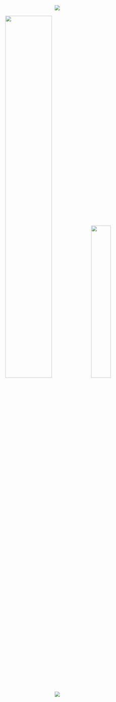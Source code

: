 <div align="center">
  <img src="https://i.ibb.co/Fs35BrF/github-design-cropped-new-libraries.png" />
  
  
  <br/>
  <br/>
  
<img style="height: auto%; width: 54%;" class="img" src="https://github-readme-stats.vercel.app/api?username=clewup&theme=radical&show_icons=true&border_color=0D1117&bg_color=0D1117&title_color=39FF14&text_color=FFFFFF&hide_title=true&count_private=true" />
<img style="height: auto%; width: 35%;" class="img" src="https://github-readme-stats.vercel.app/api/top-langs/?username=clewup&theme=radical&langs_count=8&layout=compact&border_color=0D1117&bg_color=0D1117&title_color=f730a7&text_color=FFFFFF" />

  <br/>
  <br/>
  <img src="https://i.ibb.co/tXJkwZY/projects-banner.png" />
</div>
